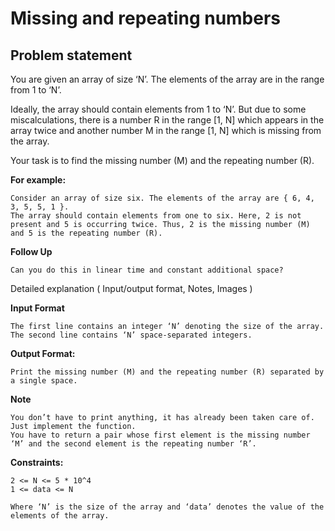 Missing and repeating numbers
=============================

Problem statement
-----------------

You are given an array of size ‘N’. The elements of the array are in the range from 1 to ‘N’.

Ideally, the array should contain elements from 1 to ‘N’. But due to some miscalculations, there is a number R in the range \[1, N\] which appears in the array twice and another number M in the range \[1, N\] which is missing from the array.

Your task is to find the missing number (M) and the repeating number (R).

**For example:**

    Consider an array of size six. The elements of the array are { 6, 4, 3, 5, 5, 1 }. 
    The array should contain elements from one to six. Here, 2 is not present and 5 is occurring twice. Thus, 2 is the missing number (M) and 5 is the repeating number (R). 
    

**Follow Up**

    Can you do this in linear time and constant additional space? 
    

Detailed explanation ( Input/output format, Notes, Images )

**Input Format**

    The first line contains an integer ‘N’ denoting the size of the array.
    The second line contains ‘N’ space-separated integers.
    

**Output Format:**

    Print the missing number (M) and the repeating number (R) separated by a single space. 
    

**Note**

    You don’t have to print anything, it has already been taken care of. Just implement the function. 
    You have to return a pair whose first element is the missing number ‘M’ and the second element is the repeating number ‘R’. 
    

**Constraints:**

    2 <= N <= 5 * 10^4
    1 <= data <= N
    
    Where ‘N’ is the size of the array and ‘data’ denotes the value of the elements of the array.
